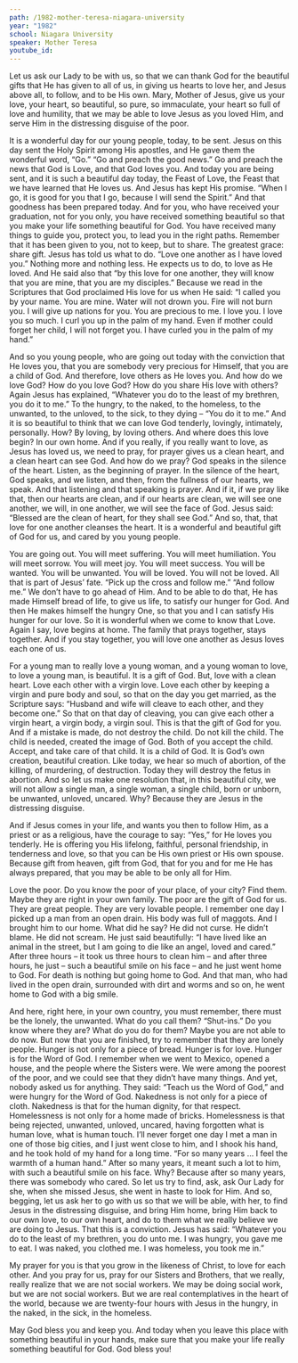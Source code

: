 ```yaml
---
path: /1982-mother-teresa-niagara-university
year: "1982"
school: Niagara University
speaker: Mother Teresa
youtube_id: 
---
```


Let us ask our Lady to be with us, so that we can thank God for the beautiful gifts that He has given to all of us, in giving us hearts to love her, and Jesus above all, to follow, and to be His own.  Mary, Mother of Jesus, give us your love, your heart, so beautiful, so pure, so immaculate, your heart so full of love and humility, that we may be able to love Jesus as you loved Him, and serve Him in the distressing disguise of the poor.

It is a wonderful day for our young people, today, to be sent.  Jesus on this day sent the Holy Spirit among His apostles, and He gave them the wonderful word, “Go.”  “Go and preach the good news.”  Go and preach the news that God is Love, and that God loves you.  And today you are being sent, and it is such a beautiful day today, the Feast of Love, the Feast that we have learned that He loves us.  And Jesus has kept His promise.  “When I go, it is good for you that I go, because I will send the Spirit.”  And that goodness has been prepared today.  And for you, who have received your graduation, not for you only, you have received something beautiful so that you make your life something beautiful for God.  You have received many things to guide you, protect you, to lead you in the right paths.  Remember that it has been given to you, not to keep, but to share.  The greatest grace:  share gift.  Jesus has told us what to do.  “Love one another as I have loved you.”  Nothing more and nothing less.  He expects us to do, to love as He loved.  And He said also that “by this love for one another, they will know that you are mine, that you are my disciples.”  Because we read in the Scriptures that God proclaimed His love for us when He said: “I called you by your name.  You are mine.  Water will not drown you.  Fire will not burn you.  I will give up nations for you.  You are precious to me.  I love you.  I love you so much.  I curl you up in the palm of my hand.  Even if mother could forget her child, I will not forget you.  I have curled you in the palm of my hand.”

And so you young people, who are going out today with the conviction that He loves you, that you are somebody very precious for Himself, that you are a child of God.  And therefore, love others as He loves you.  And how do we love God?  How do you love God?  How do you share His love with others?  Again Jesus has explained, “Whatever you do to the least of my brethren, you do it to me.”  To the hungry, to the naked, to the homeless, to the unwanted, to the unloved, to the sick, to they dying – “You do it to me.”  And it is so beautiful to think that we can love God tenderly, lovingly, intimately, personally.  How?  By loving, by loving others.  And where does this love begin?  In our own home.  And if you really, if you really want to love, as Jesus has loved us, we need to pray, for prayer gives us a clean heart, and a clean heart can see God.  And how do we pray?  God speaks in the silence of the heart.  Listen, as the beginning of prayer.  In the silence of the heart, God speaks, and we listen, and then, from the fullness of our hearts, we speak.  And that listening and that speaking is prayer.  And if it, if we pray like that, then our hearts are clean, and if our hearts are clean, we will see one another, we will, in one another, we will see the face of God.  Jesus said:  “Blessed are the clean of heart, for they shall see God.”  And so, that, that love for one another cleanses the heart.  It is a wonderful and beautiful gift of God for us, and cared by you young people.

You are going out.  You will meet suffering.  You will meet humiliation.  You will meet sorrow.  You will meet joy.  You will meet success.  You will be wanted.  You will be unwanted.  You will be loved.  You will not be loved.  All that is part of Jesus’ fate.  “Pick up the cross and follow me.”  “And follow me.”  We don’t have to go ahead of Him.  And to be able to do that, He has made Himself bread of life, to give us life, to satisfy our hunger for God.  And then He makes himself the hungry One, so that you and I can satisfy His hunger for our love.  So it is wonderful when we come to know that Love.  Again I say, love begins at home.  The family that prays together, stays together.  And if you stay together, you will love one another as Jesus loves each one of us.

For a young man to really love a young woman, and a young woman to love, to love a young man, is beautiful.  It is a gift of God.  But, love with a clean heart.  Love each other with a virgin love.  Love each other by keeping a virgin and pure body and soul, so that on the day you get married, as the Scripture says:  “Husband and wife will cleave to each other, and they become one.”  So that on that day of cleaving, you can give each other a virgin heart, a virgin body, a virgin soul.  This is that the gift of God for you.  And if a mistake is made, do not destroy the child.  Do not kill the child.  The child is needed, created the image of God.  Both of you accept the child.  Accept, and take care of that child.  It is a child of God.  It is God’s own creation, beautiful creation.  Like today, we hear so much of abortion, of the killing, of murdering, of destruction.  Today they will destroy the fetus in abortion.  And so let us make one resolution that, in this beautiful city, we will not allow a single man, a single woman, a single child, born or unborn, be unwanted, unloved, uncared.  Why?  Because they are Jesus in the distressing disguise.

And if Jesus comes in your life, and wants you then to follow Him, as a priest or as a religious, have the courage to say:  “Yes,” for He loves you tenderly.  He is offering you His lifelong, faithful, personal friendship, in tenderness and love, so that you can be His own priest or His own spouse.  Because gift from heaven, gift from God, that for you and for me He has always prepared, that you may be able to be only all for Him.

Love the poor.  Do you know the poor of your place, of your city?  Find them.  Maybe they are right in your own family.  The poor are the gift of God for us.  They are great people.  They are very lovable people.  I remember one day I picked up a man from an open drain.  His body was full of maggots.  And I brought him to our home.  What did he say?  He did not curse.  He didn’t blame.  He did not scream.  He just said beautifully:  “I have lived like an animal in the street, but I am going to die like an angel, loved and cared.”  After three hours – it took us three hours to clean him – and after three hours, he just – such a beautiful smile on his face – and he just went home to God.  For death is nothing but going home to God.  And that man, who had lived in the open drain, surrounded with dirt and worms and so on, he went home to God with a big smile.

And here, right here, in your own country, you must remember, there must be the lonely, the unwanted.  What do you call them?  “Shut-ins.”  Do you know where they are?  What do you do for them?  Maybe you are not able to do now.  But now that you are finished, try to remember that they are lonely people.  Hunger is not only for a piece of bread.  Hunger is for love.  Hunger is for the Word of God.  I remember when we went to Mexico, opened a house, and the people where the Sisters were.  We were among the poorest of the poor, and we could see that they didn’t have many things.  And yet, nobody asked us for anything.  They said:  “Teach us the Word of God,” and were hungry for the Word of God.  Nakedness is not only for a piece of cloth.  Nakedness is that for the human dignity, for that respect.  Homelessness is not only for a home made of bricks.  Homelessness is that being rejected, unwanted, unloved, uncared, having forgotten what is human love, what is human touch.  I’ll never forget one day I met a man in one of those big cities, and I just went close to him, and I shook his hand, and he took hold of my hand for a long time.  “For so many years … I feel the warmth of a human hand.”  After so many years, it meant such a lot to him, with such a beautiful smile on his face.  Why?  Because after so many years, there was somebody who cared.  So let us try to find, ask, ask Our Lady for she, when she missed Jesus, she went in haste to look for Him.  And so, begging, let us ask her to go with us so that we will be able, with her, to find Jesus in the distressing disguise, and bring Him home, bring Him back to our own love, to our own heart, and do to them what we really believe we are doing to Jesus.  That this is a conviction.  Jesus has said:  “Whatever you do to the least of my brethren, you do unto me.  I was hungry, you gave me to eat.  I was naked, you clothed me.  I was homeless, you took me in.”

My prayer for you is that you grow in the likeness of Christ, to love for each other.  And you pray for us, pray for our Sisters and Brothers, that we really, really realize that we are not social workers.  We may be doing social work, but we are not social workers.  But we are real contemplatives in the heart of the world, because we are twenty-four hours with Jesus in the hungry, in the naked, in the sick, in the homeless.

May God bless you and keep you.  And today when you leave this place with something beautiful in your hands, make sure that you make your life really something beautiful for God.  God bless you!
